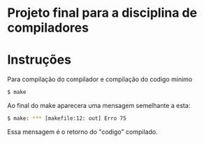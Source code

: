 # Projeto final para a disciplina de compiladores

# Instruções
Para compilação do compilador e compilação do codigo minimo

```bash 
$ make
```
Ao final do make aparecera uma mensagem semelhante a esta:

```bash
$ make: *** [makefile:12: out] Erro 75
```

Essa mensagem é o retorno do "codigo" compilado.
